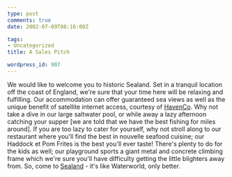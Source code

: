 ```yaml
---
type: post
comments: true
date: 2002-07-09T08:16:00Z

tags:
- Uncategorized
title: A Sales Pitch

wordpress_id: 907
---
```


We would like to welcome you to historic Sealand. Set in a tranquil location off the coast of England, we're sure that your time here will be relaxing and fulfilling. Our accommodation can offer guaranteed sea views as well as the unique benefit of satellite internet access, courtesy of [HavenCo](http://www.havenco.com/). Why not take a dive in our large saltwater pool, or while away a lazy afternoon catching your supper [we are told that we have the best fishing for miles around]. If you are too lazy to cater for yourself, why not stroll along to our restaurant where you'll find the best in nouvelle seafood cuisine; our Haddock et Pom Frites is the best you'll ever taste! There's plenty to do for the kids as well; our playground sports a giant metal and concrete climbing frame which we're sure you'll have difficulty getting the little blighters away from. So, come to [Sealand](http://www.fruitsofthesea.demon.co.uk/sealand/gallery.html) - it's like Waterworld, only better.
